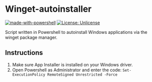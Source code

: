 # Winget-autoinstaller
[![made-with-powershell](https://img.shields.io/badge/PowerShell-1f425f?logo=Powershell)](https://microsoft.com/PowerShell)
[![License: Unlicense](https://upload.wikimedia.org/wikipedia/commons/6/62/PD-icon.svg)](https://unlicense.org/)

Script written in Powershell to autoinstall Windows applications via the winget package manager.
## Instructions
1) Make sure App Installer is installed on your Windows driver.
2) Open Powershell as Administrator and enter the code: <code>Set-ExecutionPolicy RemoteSigned Unrestricted -Force</code>
